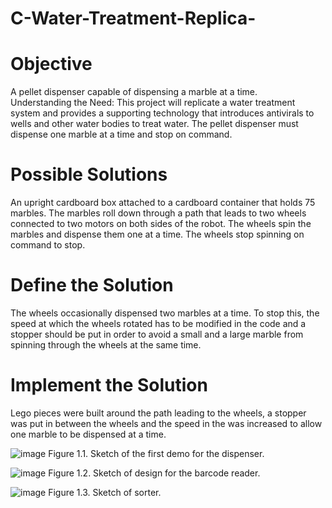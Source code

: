 # C-Water-Treatment-Replica-

# Objective 
A pellet dispenser capable of dispensing a marble at a time.  
Understanding the Need:  This project will replicate a water treatment system and provides a supporting technology that introduces antivirals to wells and other water bodies to treat water. The pellet dispenser must dispense one marble at a time and stop on command.

# Possible Solutions
An upright cardboard box attached to a cardboard container that holds 75 marbles. The marbles roll down through a path that leads to two wheels connected to two motors on both sides of the robot. The wheels spin the marbles and dispense them one at a time. The wheels stop spinning on command to stop. 

# Define the Solution
The wheels occasionally dispensed two marbles at a time. To stop this, the speed at which the wheels rotated has to be modified in the code and a stopper should be put in order to avoid a small and a large marble from spinning through the wheels at the same time. 

# Implement the Solution
Lego pieces were built around the path leading to the wheels, a stopper was put in between the wheels and the speed in the was increased to allow one marble to be dispensed at a time.   

![image](https://github.com/user-attachments/assets/11df4af4-dd0e-48e5-b9ec-ff6578732c43)
Figure 1.1. Sketch of the first demo for the dispenser.

![image](https://github.com/user-attachments/assets/1b9e7ea4-958a-4b1e-8f89-547c768a005e)
Figure 1.2. Sketch of design for the barcode reader.

![image](https://github.com/user-attachments/assets/98af7704-5e43-4a84-940e-36644cccb29d)
Figure 1.3. Sketch of sorter.

